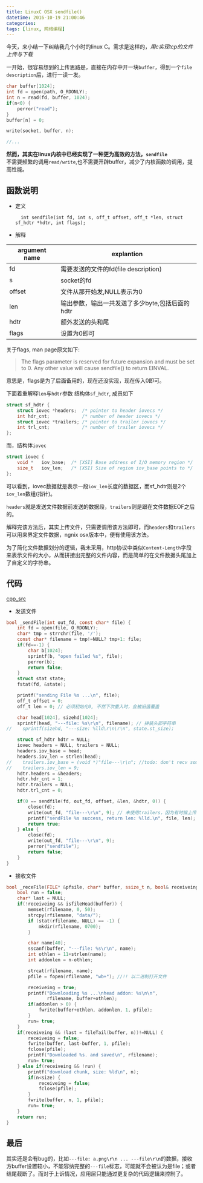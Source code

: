 ```yaml
---
title: LinuxC OSX sendfile()
datetime: 2016-10-19 21:00:46
categories:
tags: [linux, 网络编程]
---
```


今天，来小结一下纠结我几个小时的linux C。需求是这样的，*用c实现tcp的文件上传与下载*

一开始，很容易想到的上传思路是，直接在内存中开一块`buffer`，得到一个`file description`后，进行一读一发。
<!--more-->
```c
char buffer[1024];
int fd = open(path, O_RDONLY);
int n = read(fd, buffer, 1024);
if(n<0) {
    perror("read");
}
buffer[n] = 0;

write(socket, buffer, n);

//...
```

**然而，其实在linux内核中已经实现了一种更为高效的方法，`sendfile`**  
不需要频繁的调用`read/write`,也不需要开辟buffer，减少了内核函数的调用，提高性能。

## 函数说明

- 定义

        int sendfile(int fd, int s, off_t offset, off_t *len, struct sf_hdtr *hdtr, int flags);

- 解释

|argument name| explantion |
|---|---------|
|fd |需要发送的文件的fd(file description)|
|s |socket的fd|
|offset|文件从那开始发,NULL表示为0|
|len|输出参数，输出一共发送了多少byte,包括后面的hdtr|
|hdtr|额外发送的头和尾|
|flags|设置为0即可|

关于flags, man page原文如下:

> The flags parameter is reserved for future expansion and must be set to 0. Any other value will cause sendfile() to return EINVAL.

意思是，flags是为了后面备用的，现在还没实现，现在传入0即可。

下面着重解释`len`与`hdtr`参数
结构体`sf_hdtr`, 成员如下
```c
struct sf_hdtr {
    struct iovec *headers;  /* pointer to header iovecs */
    int hdr_cnt;            /* number of header iovecs */
    struct iovec *trailers; /* pointer to trailer iovecs */
    int trl_cnt;            /* number of trailer iovecs */
};
```
而，结构体`iovec`
```c
struct iovec {
	void *   iov_base;	/* [XSI] Base address of I/O memory region */
	size_t	 iov_len;	/* [XSI] Size of region iov_base points to */
};
```
可以看到，iovec数据就是表示一段`iov_len`长度的数据区，而sf_hdtr则是2个`iov_len`数组(指针)。

`headers`就是发送文件数据前发送的数据段，`trailers`则是跟在文件数据EOF之后的。

解释完该方法后，其实上传文件，只需要调用该方法即可，而`headers`和`trailers`可以用来界定文件数据，ngnix osx版本中，便有使用该方法。

为了简化文件数据划分的逻辑，我未采用，http协议中类似`Content-Length`字段来表示文件的大小，从而拼接出完整的文件内容，而是简单的在文件数据头尾加上了自定义的字符串。

## 代码

[cpp_src](https://github.com/moyuyc/c_cpp-node_c_cpp_addon/tree/master/cpp_src)

- 发送文件

```c
bool _sendFile(int out_fd, const char* file) {
    int fd = open(file, O_RDONLY);
    char* tmp = strrchr(file, '/');
    const char* filename = tmp!=NULL? tmp+1: file;
    if(fd==-1) {
        char b[1024];
        sprintf(b, "open failed %s", file);
        perror(b);
        return false;
    }
    struct stat state;
    fstat(fd, &state);

    printf("sending File %s ...\n", file);
    off_t offset = 0;
    off_t len = 0; // 必须初始化0, 不然下次重入时，会被旧值覆盖

    char head[1024], sizehd[1024];
    sprintf(head, "---file: %s\r\n", filename); // 拼装头部字符串
//    sprintf(sizehd, "---size: %lld\r\n\r\n", state.st_size);

    struct sf_hdtr hdtr = NULL;
    iovec headers = NULL, trailers = NULL;
    headers.iov_base = head;
    headers.iov_len = strlen(head);
//    trailers.iov_base = (void *)"file---\r\n"; //todo: don't recv sometimes ??
//    trailers.iov_len = 9;
    hdtr.headers = &headers;
    hdtr.hdr_cnt = 1;
    hdtr.trailers = NULL;
    hdtr.trl_cnt = 0;

    if(0 == sendfile(fd, out_fd, offset, &len, &hdtr, 0)) {
        close(fd);
        write(out_fd, "file---\r\n", 9); // 未使用trailers，因为有时候上传大文件，trailers会丢失。
        printf("sendFile %s success, return len: %lld.\n", file, len);
        return true;
    } else {
        close(fd);
        write(out_fd, "file---\r\n", 9);
        perror("sendfile");
        return false;
    }
}
```

- 接收文件

```c
bool _receFile(FILE* &pfsile, char* buffer, ssize_t n, bool& receiveing, char* rfilename, int size) {
    bool run = false;
    char* last = NULL;
    if(!receiveing && isfileHead(buffer)) {
        memset(rfilename, 0, 50);
        strcpy(rfilename, "data/");
        if (stat(rfilename, NULL) == -1) {
            mkdir(rfilename, 0700);
        }

        char name[40];
        sscanf(buffer, "---file: %s\r\n", name);
        int othlen = 11+strlen(name);
        int addonlen = n-othlen;

        strcat(rfilename, name);
        pfile = fopen(rfilename, "wb+"); //!! 以二进制打开文件

        receiveing = true;
        printf("Downloading %s ...\nhead addon: %s\n\n",
               rfilename, buffer+othlen);
        if(addonlen > 0) {
            fwrite(buffer+othlen, addonlen, 1, pfile);
        }
        run= true;
    }
    if(receiveing && (last = fileTail(buffer, n))!=NULL) {
        receiveing = false;
        fwrite(buffer, last-buffer, 1, pfile);
        fclose(pfile);
        printf("Downloaded %s. and saved\n", rfilename);
        run= true;
    } else if(receiveing && !run) {
        printf("download chunk, size: %ld\n", n);
        if(n<size) {
            receiveing = false;
            fclose(pfile);
        }
        fwrite(buffer, n, 1, pfile);
        run= true;
    }
    return run;
}
```

## 最后

其实还是会有bug的，比如`---file: a.png\r\n ... ---file\r\n`的数据，接收方buffer设置较小，不能容纳完整的`---file`标志，可能就不会被认为是file；或者结尾截断了。而对于上诉情况，应用层只能通过更复杂的代码逻辑来控制了。


